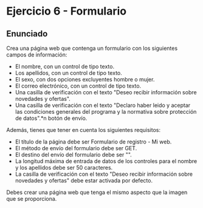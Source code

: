 # Ejercicio 6 - Formulario

## Enunciado

Crea una página web que contenga un formulario con los siguientes campos de información:

* El nombre, con un control de tipo texto.
* Los apellidos, con un control de tipo texto.
* El sexo, con dos opciones excluyentes hombre o mujer.
* El correo electrónico, con un control de tipo texto.
* Una casilla de verificación con el texto "Deseo recibir información sobre novedades y ofertas".
* Una casilla de verificación con el texto "Declaro haber leido y aceptar las condiciones generales del programa y la normativa sobre protección de datos".*n botón de envío.

Además, tienes que tener en cuenta los siguientes requisitos:

* El título de la página debe ser Formulario de registro - Mi web.
* El método de envío del formulario debe ser GET.
* El destino del envío del formulario debe ser "".
* La longitud máxima de entrada de datos de los controles para el nombre y los apellidos debe ser 50 caracteres.
* La casilla de verificación con el texto "Deseo recibir información sobre novedades y ofertas" debe estar activada por defecto.

Debes crear una página web que tenga el mismo aspecto que la imagen que se proporciona. 